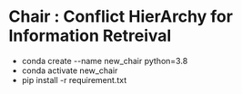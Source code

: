 
# Chair : Conflict HierArchy for Information Retreival







* conda create --name new_chair python=3.8
* conda activate new_chair
* pip install -r requirement.txt
